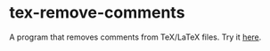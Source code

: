 tex-remove-comments
===================

A program that removes comments from TeX/LaTeX files.  Try it [here](https://dgulotta.github.io/tex-remove-comments/remove_comments.html).
